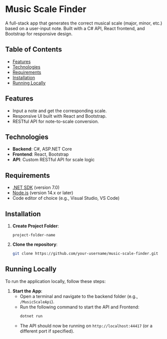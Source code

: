 # Music Scale Finder

A full-stack app that generates the correct musical scale (major, minor, etc.) based on a user-input note. Built with a C# API, React frontend, and Bootstrap for responsive design.

## Table of Contents
- [Features](#features)
- [Technologies](#technologies)
- [Requirements](#requirements)
- [Installation](#installation)
- [Running Locally](#running-locally)

## Features
- Input a note and get the corresponding scale.
- Responsive UI built with React and Bootstrap.
- RESTful API for note-to-scale conversion.

## Technologies
- **Backend**: C#, ASP.NET Core
- **Frontend**: React, Bootstrap
- **API**: Custom RESTful API for scale logic

## Requirements
- [.NET SDK](https://dotnet.microsoft.com/download) (version 7.0)
- [Node.js](https://nodejs.org/) (version 14.x or later)
- Code editor of choice (e.g., Visual Studio, VS Code)

## Installation
1. **Create Project Folder**:
   ```
   project-folder-name
   ```
2. **Clone the repository**:
   ```bash
   git clone https://github.com/your-username/music-scale-finder.git
   ```
## Running Locally

To run the application locally, follow these steps:

1. **Start the App**:
   - Open a terminal and navigate to the backend folder (e.g., `/MusicScaleApi`).
   - Run the following command to start the API and Frontend:
     ```bash
     dotnet run
     ```
   - The API should now be running on `http://localhost:44417` (or a different port if specified).
